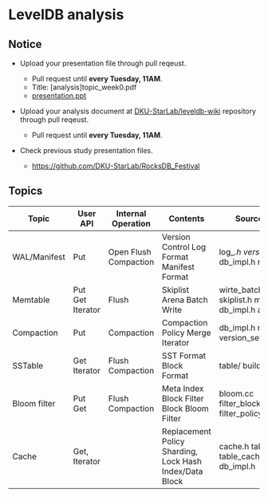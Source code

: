 # LevelDB analysis
## Notice
* Upload your presentation file through pull reqeust.
    - Pull request until **every Tuesday, 11AM**.
    - Title: [analysis]topic_week0.pdf
    - [presentation.ppt](../file/%5Bformat%5Dleveldb_study_ppt.pptx)   
    
* Upload your analysis document at [DKU-StarLab/leveldb-wiki](https://github.com/DKU-StarLab/leveldb-wiki) repository through pull reqeust.
    - Pull request until **every Tuesday, 11AM**.
* Check previous study presentation files.
    - https://github.com/DKU-StarLab/RocksDB_Festival

## Topics
| Topic        | User API         | Internal Operation    | Contents                                                | Source Code                                                    |
|--------------|------------------|-----------------------|---------------------------------------------------------|----------------------------------------------------------------|
| WAL/Manifest | Put              | Open Flush Compaction | Version Control  Log Format Manifest Format             | log_*.h version_*.h db_impl.h repair.cc                        |
| Memtable     | Put Get Iterator | Flush                 | Skiplist Arena Batch Write                              | wirte_batch_internal.h skiplist.h memtable.h db_impl.h arena.h |
| Compaction   | Put              | Compaction            | Compaction Policy Merge Iterator                        | db_impl.h merger.h version_set.h                               |
| SSTable      | Get Iterator     | Flush Compaction      | SST Format Block Format                                 | table/ builder.h                                               |
| Bloom filter | Put Get          | Flush Compaction      | Meta Index Block Filter Block Bloom Filter              | bloom.cc filter_block.cc filter_policy.h                       |
| Cache        | Get, Iterator    |                       | Replacement Policy Sharding, Lock Hash Index/Data Block | cache.h table.cc table_cache.h hash.h db_impl.h                |

